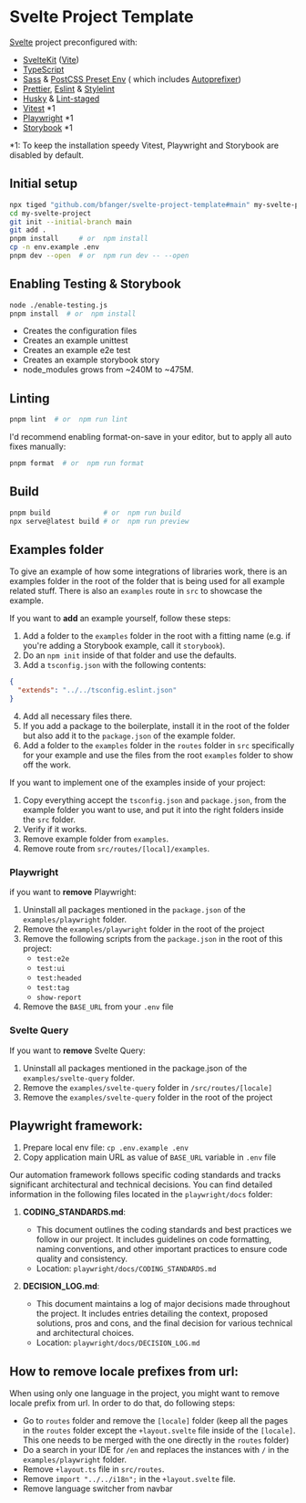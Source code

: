 # Svelte Project Template

[Svelte](https://svelte.dev/) project preconfigured with:

- [SvelteKit](https://kit.svelte.dev/) ([Vite](https://vitejs.dev/))
- [TypeScript](http://typescriptlang.org/)
- [Sass](https://sass-lang.com/) & [PostCSS Preset Env](https://github.com/csstools/postcss-plugins/tree/main/plugin-packs/postcss-preset-env) ( which includes [Autoprefixer](https://github.com/postcss/autoprefixer))
- [Prettier](https://prettier.io/), [Eslint](https://eslint.org/) & [Stylelint](https://stylelint.io/)
- [Husky](https://typicode.github.io/husky/) & [Lint-staged](https://github.com/okonet/lint-staged)
- [Vitest](https://vitest.dev/) \*1
- [Playwright](https://playwright.dev/) \*1
- [Storybook](https://storybook.js.org/docs/svelte/writing-stories/introduction) \*1

\*1: To keep the installation speedy Vitest, Playwright and Storybook are disabled by default.

## Initial setup

```sh
npx tiged "github.com/bfanger/svelte-project-template#main" my-svelte-project
cd my-svelte-project
git init --initial-branch main
git add .
pnpm install     # or  npm install
cp -n env.example .env
pnpm dev --open  # or  npm run dev -- --open
```

## Enabling Testing & Storybook

```sh
node ./enable-testing.js
pnpm install  # or  npm install
```

- Creates the configuration files
- Creates an example unittest
- Creates an example e2e test
- Creates an example storybook story
- node_modules grows from ~240M to ~475M.

## Linting

```sh
pnpm lint  # or  npm run lint
```

I'd recommend enabling format-on-save in your editor, but to apply all auto fixes manually:

```sh
pnpm format  # or  npm run format
```

## Build

```sh
pnpm build             # or  npm run build
npx serve@latest build # or  npm run preview
```

## Examples folder

To give an example of how some integrations of libraries work, there is an examples folder in the root of the folder that is being used for all example related stuff. There is also an `examples` route in `src` to showcase the example.

If you want to **add** an example yourself, follow these steps:

1. Add a folder to the `examples` folder in the root with a fitting name (e.g. if you're adding a Storybook example, call it `storybook`).
2. Do an `npm init` inside of that folder and use the defaults.
3. Add a `tsconfig.json` with the following contents:

```json
{
  "extends": "../../tsconfig.eslint.json"
}
```

4. Add all necessary files there.
5. If you add a package to the boilerplate, install it in the root of the folder but also add it to the `package.json` of the example folder.
6. Add a folder to the `examples` folder in the `routes` folder in `src` specifically for your example and use the files from the root `examples` folder to show off the work.

If you want to implement one of the examples inside of your project:

1. Copy everything accept the `tsconfig.json` and `package.json`, from the example folder you want to use, and put it into the right folders inside the `src` folder.
2. Verify if it works.
3. Remove example folder from `examples`.
4. Remove route from `src/routes/[local]/examples`.

### Playwright

if you want to **remove** Playwright:

1. Uninstall all packages mentioned in the `package.json` of the `examples/playwright` folder.
2. Remove the `examples/playwright` folder in the root of the project
3. Remove the following scripts from the `package.json` in the root of this project:
   - `test:e2e`
   - `test:ui`
   - `test:headed`
   - `test:tag`
   - `show-report`
4. Remove the `BASE_URL` from your `.env` file

### Svelte Query

If you want to **remove** Svelte Query:

1. Uninstall all packages mentioned in the package.json of the `examples/svelte-query` folder.
2. Remove the `examples/svelte-query` folder in `/src/routes/[locale]`
3. Remove the `examples/svelte-query` folder in the root of the project

## Playwright framework:

1. Prepare local env file: `cp .env.example .env`
2. Copy application main URL as value of `BASE_URL` variable in `.env` file

Our automation framework follows specific coding standards and tracks significant architectural and technical decisions. You can find detailed information in the following files located in the `playwright/docs` folder:

1. **CODING_STANDARDS.md**:

   - This document outlines the coding standards and best practices we follow in our project. It includes guidelines on code formatting, naming conventions, and other important practices to ensure code quality and consistency.
   - Location: `playwright/docs/CODING_STANDARDS.md`

2. **DECISION_LOG.md**:
   - This document maintains a log of major decisions made throughout the project. It includes entries detailing the context, proposed solutions, pros and cons, and the final decision for various technical and architectural choices.
   - Location: `playwright/docs/DECISION_LOG.md`

## How to remove locale prefixes from url:

When using only one language in the project, you might want to remove locale prefix from url. In order to do that, do following steps:

- Go to `routes` folder and remove the `[locale]` folder (keep all the pages in the `routes` folder except the `+layout.svelte` file inside of the `[locale]`. This one needs to be merged with the one directly in the `routes` folder)
- Do a search in your IDE for `/en` and replaces the instances with `/` in the `examples/playwright` folder.
- Remove `+layout.ts` file in `src/routes`.
- Remove `import "../../i18n";` in the `+layout.svelte` file.
- Remove language switcher from navbar
